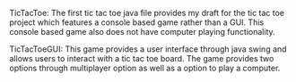 TicTacToe:
The first tic tac toe java file provides my draft for the tic tac toe project which features a console based game rather than a GUI. This console based game also does not have computer playing functionality.

TicTacToeGUI:
This game provides a user interface through java swing and allows users to interact with a tic tac toe board. The game provides two options through multiplayer option as well as a option to play a computer. 

